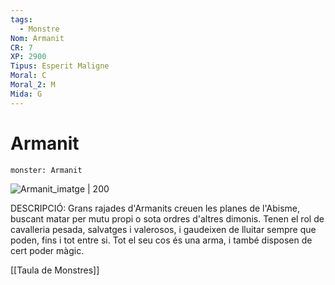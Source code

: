 ```yaml
---
tags:
  - Monstre
Nom: Armanit
CR: 7
XP: 2900
Tipus: Esperit Maligne
Moral: C
Moral_2: M
Mida: G
---
```

# Armanit

```statblock
monster: Armanit
```

![Armanit_imatge | 200](https://static.wikia.nocookie.net/forgottenrealms/images/9/91/Armanite.png/revision/latest?cb&#x3D;20190204173250)

DESCRIPCIÓ: 
Grans rajades d'Armanits creuen les planes de l'Abisme, buscant matar per mutu propi o sota ordres d'altres dimonis. Tenen el rol de cavalleria pesada, salvatges i valerosos, i gaudeixen de lluitar sempre que poden, fins i tot entre si. Tot el seu cos és una arma, i també disposen de cert poder màgic.

[[Taula de Monstres]]
